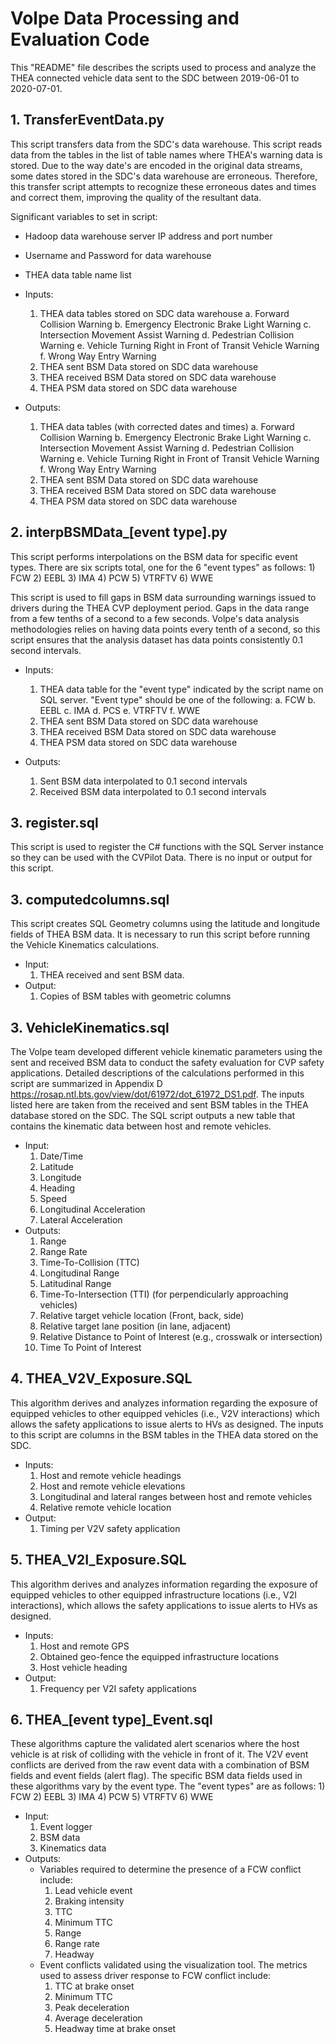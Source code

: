 # Volpe Data Processing and Evaluation Code

This "README" file describes the scripts used to process and analyze the THEA connected vehicle data sent to the SDC between 2019-06-01 to 2020-07-01.

## 1. TransferEventData.py
This script transfers data from the SDC's data warehouse. This script reads data from the tables in the list of table names where THEA's warning data is stored. Due to the way date's are encoded in the original data streams, some dates stored in the SDC's data warehouse are erroneous. Therefore, this transfer script attempts to recognize these erroneous dates and times and correct them, improving the quality of the resultant data.

Significant variables to set in script:
- Hadoop data warehouse server IP address and port number
- Username and Password for data warehouse
- THEA data table name list

- Inputs:
	1) THEA data tables stored on SDC data warehouse
		a. Forward Collision Warning
		b. Emergency Electronic Brake Light Warning
		c. Intersection Movement Assist Warning
		d. Pedestrian Collision Warning
		e. Vehicle Turning Right in Front of Transit Vehicle Warning
		f. Wrong Way Entry Warning
	2) THEA sent BSM Data stored on SDC data warehouse
	3) THEA received BSM Data stored on SDC data warehouse
	4) THEA PSM data stored on SDC data warehouse
	
- Outputs:
	1) THEA data tables (with corrected dates and times)
		a. Forward Collision Warning
		b. Emergency Electronic Brake Light Warning
		c. Intersection Movement Assist Warning
		d. Pedestrian Collision Warning
		e. Vehicle Turning Right in Front of Transit Vehicle Warning
		f. Wrong Way Entry Warning
	2) THEA sent BSM Data stored on SDC data warehouse
	3) THEA received BSM Data stored on SDC data warehouse
	4) THEA PSM data stored on SDC data warehouse

## 2. interpBSMData_[event type].py
This script performs interpolations on the BSM data for specific event types. There are six scripts total, one for the 6 "event types" as follows:
	1) FCW
	2) EEBL
	3) IMA
	4) PCW
	5) VTRFTV
	6) WWE

This script is used to fill gaps in BSM data surrounding warnings issued to drivers during the THEA CVP deployment period. Gaps in the data range from a few tenths of a second to a few seconds. Volpe's data analysis methodologies relies on having data points every tenth of a second, so this script ensures that the analysis dataset has data points consistently 0.1 second intervals.

- Inputs:
	1) THEA data table for the "event type" indicated by the script name on SQL server. "Event type" should be one of the following:
		a. FCW
		b. EEBL
		c. IMA
		d. PCS
		e. VTRFTV
		f. WWE
	2) THEA sent BSM Data stored on SDC data warehouse
	3) THEA received BSM Data stored on SDC data warehouse
	4) THEA PSM data stored on SDC data warehouse
	
- Outputs:
	1) Sent BSM data interpolated to 0.1 second intervals
	2) Received BSM data interpolated to 0.1 second intervals

## 3. register.sql
This script is used to register the C# functions with the SQL Server instance so they can be used with the CVPilot Data. There is no input or output for this script.

## 3. computedcolumns.sql
This script creates SQL Geometry columns using the latitude and longitude fields of THEA BSM data. It is necessary to run this script before running the Vehicle Kinematics calculations.
- Input:
	1) THEA received and sent BSM data. 
- Output:
	1) Copies of BSM tables with geometric columns

## 3. VehicleKinematics.sql
The Volpe team developed different vehicle kinematic parameters using the sent and received BSM data to conduct the safety evaluation for CVP safety applications. Detailed descriptions of the calculations performed in this script are summarized in Appendix D https://rosap.ntl.bts.gov/view/dot/61972/dot_61972_DS1.pdf. The inputs listed here are taken from the received and sent BSM tables in the THEA database stored on the SDC. The SQL script outputs a new table that contains the kinematic data between host and remote vehicles. 
-	Input:
	1) Date/Time
	2) Latitude
	3) Longitude
	4) Heading
	5) Speed
	6) Longitudinal Acceleration
	7) Lateral Acceleration	
-	Outputs:
	1) Range
	2) Range Rate
	3) Time-To-Collision (TTC)
	4) Longitudinal Range
	5) Latitudinal Range
	6) Time-To-Intersection (TTI) (for perpendicularly approaching vehicles)
	7) Relative target vehicle location (Front, back, side)
	8) Relative target lane position (in lane, adjacent)
	9) Relative Distance to Point of Interest (e.g., crosswalk or intersection)
   	10) Time To Point of Interest

## 4. THEA_V2V_Exposure.SQL
This algorithm derives and analyzes information regarding the exposure of equipped vehicles to other equipped vehicles (i.e., V2V interactions) which allows the safety applications to issue alerts to HVs as designed. The inputs to this script are columns in the BSM tables in the THEA data stored on the SDC.
- Inputs:
	1) Host and remote vehicle headings
	2) Host and remote vehicle elevations
	3) Longitudinal and lateral ranges between host and remote vehicles
	4) Relative remote vehicle location 
- Output:
	1) Timing per V2V safety application

## 5. THEA_V2I_Exposure.SQL
This algorithm derives and analyzes information regarding the exposure of equipped vehicles to other equipped infrastructure locations (i.e., V2I interactions), which allows the safety applications to issue alerts to HVs as designed.
- Inputs:
	1) Host and remote GPS
	2) Obtained geo-fence the equipped infrastructure locations
	3) Host vehicle heading
- Output:
	1) Frequency per V2I safety applications

## 6.  THEA_[event type]\_Event.sql

These algorithms capture the validated alert scenarios where the host vehicle is at risk of colliding with the vehicle in front of it. The V2V event conflicts are derived from the raw event data with a combination of BSM fields and event fields (alert flag). The specific BSM data fields used in these algorithms vary by the event type. The "event types" are as follows:
 	1) FCW
	2) EEBL
	3) IMA
	4) PCW
	5) VTRFTV
	6) WWE
- Input:
	1) Event logger
	2) BSM data
	3) Kinematics data
- Outputs:
	- Variables required to determine the presence of a FCW conflict include:
		1) Lead vehicle event
		2) Braking intensity
		3) TTC
		4) Minimum TTC
		4) Range
		5) Range rate
		6) Headway
	- Event conflicts validated using the visualization tool. The metrics used to assess driver response to FCW conflict include:
		1) TTC at brake onset
		2) Minimum TTC
		3) Peak deceleration
		4) Average deceleration 
		5) Headway time at brake onset

